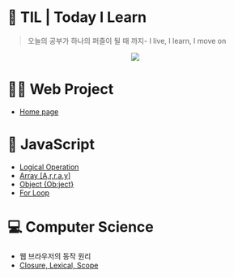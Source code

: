 # 🧩 TIL | Today I Learn

> 오늘의 공부가 하나의 퍼즐이 될 때 까지- 
> I live, I learn, I move on

<p align="center">
  <img src="https://img.shields.io/github/last-commit/BongsikB/BongsikB.github.io?style=flat-square">
</p>


# 👩‍💻 Web Project
- <a href="https://bongsikb.github.io/my-homepage/">Home page</a>

# 📌 JavaScript
- <a href ="https://github.com/BongsikB/BongsikB.github.io/blob/main/Java%20Script/Logical%20Operation.md"> Logical Operation </a>
- <a href="https://github.com/BongsikB/BongsikB.github.io/blob/main/Java%20Script/Array.md">Array [A,r,r,a,y]</a>
- <a href="https://github.com/BongsikB/BongsikB.github.io/blob/main/Java%20Script/Object.md">Object {Ob:ject} </a>
- <a href= "https://github.com/BongsikB/BongsikB.github.io/blob/main/Java%20Script/For%20loop.md">For Loop</a>

# 💻 Computer Science

- 웹 브라우저의 동작 원리
- <a href="https://github.com/BongsikB/BongsikB.github.io/blob/main/Computer%20Science/Closure.md">Closure, Lexical, Scope </a>


